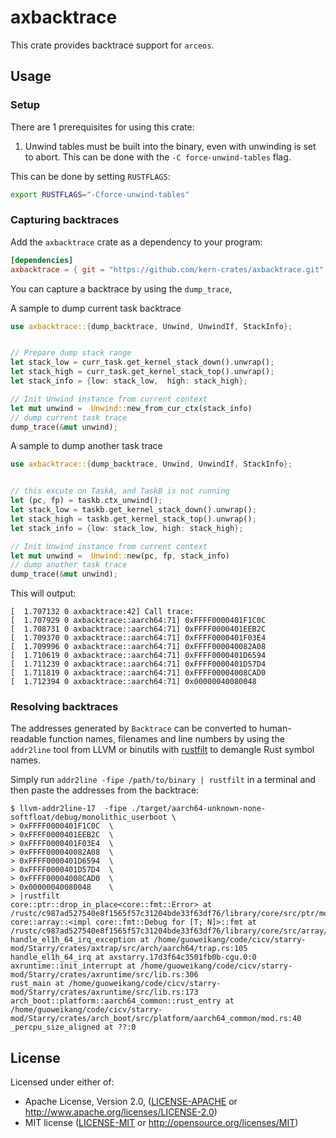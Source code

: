 axbacktrace
=======

This crate provides backtrace support for `arceos`.

## Usage

### Setup

There are 1 prerequisites for using this crate:

1. Unwind tables must be built into the binary, even with unwinding is set to
   abort. This can be done with the `-C force-unwind-tables` flag.

This can be done by setting `RUSTFLAGS`:

```sh
export RUSTFLAGS="-Cforce-unwind-tables"
```

### Capturing backtraces

Add the `axbacktrace` crate as a dependency to your program:

```toml
[dependencies]
axbacktrace = { git = "https://github.com/kern-crates/axbacktrace.git" } 
```
You can capture a backtrace by using the `dump_trace`,

A sample to dump current task backtrace
```rust
use axbacktrace::{dump_backtrace, Unwind, UnwindIf, StackInfo};


// Prepare dump stack range
let stack_low = curr_task.get_kernel_stack_down().unwrap();
let stack_high = curr_task.get_kernel_stack_top().unwrap();
let stack_info = {low: stack_low,  high: stack_high};

// Init Unwind instance from current context
let mut unwind =  Unwind::new_from_cur_ctx(stack_info)
// dump current task trace
dump_trace(&mut unwind);
```

A sample to dump another task trace
```rust
use axbacktrace::{dump_backtrace, Unwind, UnwindIf, StackInfo};


// this excute on TaskA, and TaskB is not running
let (pc, fp) = taskb.ctx_unwind();
let stack_low = taskb.get_kernel_stack_down().unwrap();
let stack_high = taskb.get_kernel_stack_top().unwrap();
let stack_info = {low: stack_low, high: stack_high};

// Init Unwind instance from current context
let mut unwind =  Unwind::new(pc, fp, stack_info)
// dump another task trace
dump_trace(&mut unwind);
``` 

This will output:

```text
[  1.707132 0 axbacktrace:42] Call trace: 
[  1.707929 0 axbacktrace::aarch64:71] 0xFFFF0000401F1C0C 
[  1.708731 0 axbacktrace::aarch64:71] 0xFFFF0000401EEB2C 
[  1.709370 0 axbacktrace::aarch64:71] 0xFFFF0000401F03E4 
[  1.709996 0 axbacktrace::aarch64:71] 0xFFFF000040082A08 
[  1.710619 0 axbacktrace::aarch64:71] 0xFFFF0000401D6594 
[  1.711239 0 axbacktrace::aarch64:71] 0xFFFF0000401D57D4 
[  1.711819 0 axbacktrace::aarch64:71] 0xFFFF00004008CAD0 
[  1.712394 0 axbacktrace::aarch64:71] 0x00000040080048
```

### Resolving backtraces

The addresses generated by `Backtrace` can be converted to human-readable
function names, filenames and line numbers by using the `addr2line` tool from
LLVM or binutils with [rustfilt] to demangle Rust symbol names.

Simply run `addr2line -fipe /path/to/binary | rustfilt` in a terminal and then
paste the addresses from the backtrace:

```text
$ llvm-addr2line-17  -fipe ./target/aarch64-unknown-none-softfloat/debug/monolithic_userboot \
> 0xFFFF0000401F1C0C  \
> 0xFFFF0000401EEB2C  \
> 0xFFFF0000401F03E4  \
> 0xFFFF000040082A08  \
> 0xFFFF0000401D6594  \
> 0xFFFF0000401D57D4  \
> 0xFFFF00004008CAD0  \
> 0x00000040080048    \
> |rustfilt
core::ptr::drop_in_place<core::fmt::Error> at /rustc/c987ad527540e8f1565f57c31204bde33f63df76/library/core/src/ptr/mod.rs:514
core::array::<impl core::fmt::Debug for [T; N]>::fmt at /rustc/c987ad527540e8f1565f57c31204bde33f63df76/library/core/src/array/mod.rs:314
handle_el1h_64_irq_exception at /home/guoweikang/code/cicv/starry-mod/Starry/crates/axtrap/src/arch/aarch64/trap.rs:105
handle_el1h_64_irq at axstarry.17d3f64c3501fb0b-cgu.0:0
axruntime::init_interrupt at /home/guoweikang/code/cicv/starry-mod/Starry/crates/axruntime/src/lib.rs:306
rust_main at /home/guoweikang/code/cicv/starry-mod/Starry/crates/axruntime/src/lib.rs:173
arch_boot::platform::aarch64_common::rust_entry at /home/guoweikang/code/cicv/starry-mod/Starry/crates/arch_boot/src/platform/aarch64_common/mod.rs:40
_percpu_size_aligned at ??:0

```

[rustfilt]: https://github.com/luser/rustfilt

## License

Licensed under either of:

 * Apache License, Version 2.0, ([LICENSE-APACHE](LICENSE-APACHE) or http://www.apache.org/licenses/LICENSE-2.0)
 * MIT license ([LICENSE-MIT](LICENSE-MIT) or http://opensource.org/licenses/MIT)
